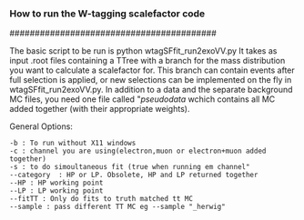 
### How to run the W-tagging scalefactor code ###
#########################################

The basic script to be run is 
python wtagSFfit_run2exoVV.py
It takes as input .root files containing a TTree with a branch for the mass distribution you want to calculate a scalefactor for. This branch can contain events after full selection is applied, or new selections can be implemented on the fly in wtagSFfit_run2exoVV.py. In addition to a data and the separate background MC files, you need one file called "*pseudodata* wchich contains all MC added together (with their appropriate weights).

   
   General Options:
  
    -b : To run without X11 windows
    -c : channel you are using(electron,muon or electron+muon added together)
    -s : to do simoultaneous fit (true when running em channel"
    --category  : HP or LP. Obsolete, HP and LP returned together
    --HP : HP working point
    --LP : LP working point
    --fitTT : Only do fits to truth matched tt MC
    --sample : pass different TT MC eg --sample "_herwig"

